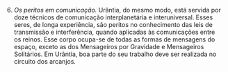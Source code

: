 ﻿6. *Os peritos em comunicação.* Urântia, do mesmo modo, está servida por doze técnicos de comunicação interplanetária e interuniversal. Esses seres, de longa experiência, são peritos no conhecimento das leis de transmissão e interferência, quando aplicadas às comunicações entre os reinos. Esse corpo ocupa-se de todas as formas de mensagens do espaço, exceto as dos Mensageiros por Gravidade e Mensageiros Solitários. Em Urântia, boa parte do seu trabalho deve ser realizada no circuito dos arcanjos.
